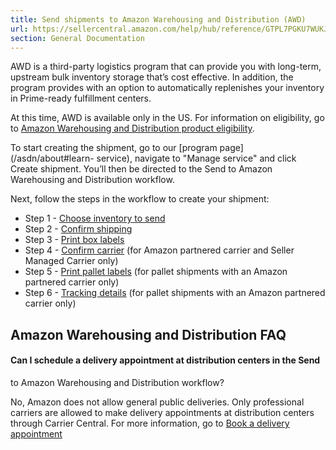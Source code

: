 ```yaml
---
title: Send shipments to Amazon Warehousing and Distribution (AWD)
url: https://sellercentral.amazon.com/help/hub/reference/GTPL7PGKU7WUKJSW
section: General Documentation
---
```


AWD is a third-party logistics program that can provide you with long-term,
upstream bulk inventory storage that’s cost effective. In addition, the
program provides with an option to automatically replenishes your inventory in
Prime-ready fulfillment centers.

At this time, AWD is available only in the US. For information on eligibility,
go to [Amazon Warehousing and Distribution product
eligibility](/gp/help/GGTMT4PTMUMHDS6B).

To start creating the shipment, go to our [program page](/asdn/about#learn-
service), navigate to "Manage service" and click Create shipment. You’ll then
be directed to the Send to Amazon Warehousing and Distribution workflow.

Next, follow the steps in the workflow to create your shipment:

  * Step 1 - [Choose inventory to send](/gp/help/GZLL7RYU2FJRN9BU)
  * Step 2 - [Confirm shipping](/gp/help/GQ6ZR5KNWKRBPT4M)
  * Step 3 - [Print box labels](/gp/help/G48W2EW89MB5SP6H)
  * Step 4 - [Confirm carrier](/gp/help/GQ2DLFVQEYL74ZKW) (for Amazon partnered carrier and Seller Managed Carrier only)
  * Step 5 - [Print pallet labels](/gp/help/G6SSGPBBXX7N8YBB) (for pallet shipments with an Amazon partnered carrier only)
  * Step 6 - [Tracking details](/gp/help/GFJSVA7G3WJGVQW3) (for pallet shipments with an Amazon partnered carrier only)

## Amazon Warehousing and Distribution FAQ

#### Can I schedule a delivery appointment at distribution centers in the Send
to Amazon Warehousing and Distribution workflow?

No, Amazon does not allow general public deliveries. Only professional
carriers are allowed to make delivery appointments at distribution centers
through Carrier Central. For more information, go to [Book a delivery
appointment](/gp/help/GB9BMKQPPRW3FFCU)

